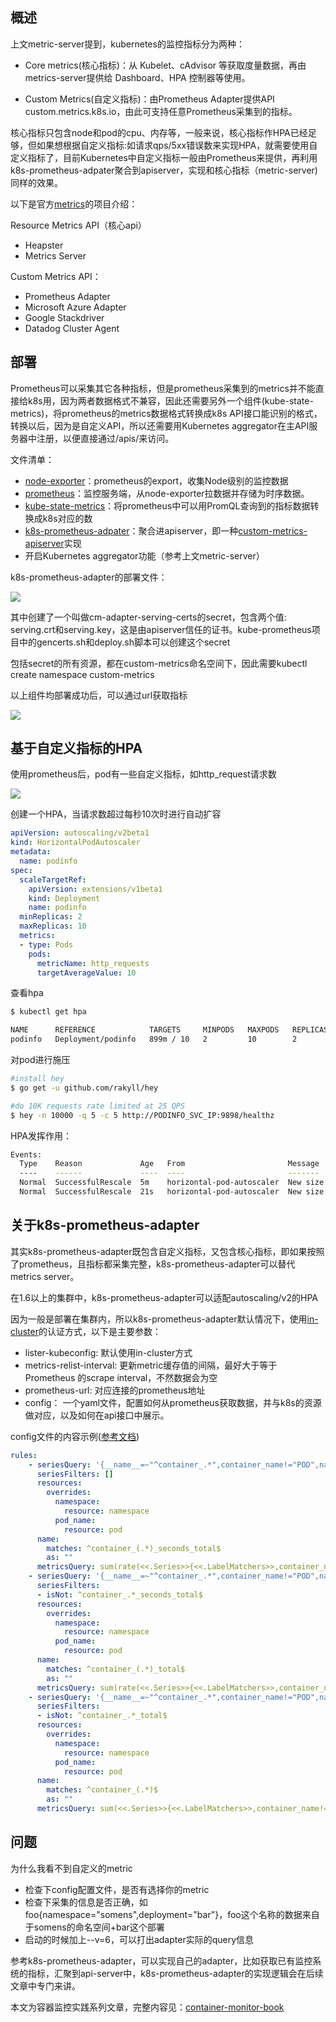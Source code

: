 ## 概述

上文metric-server提到，kubernetes的监控指标分为两种：

* Core metrics(核心指标)：从 Kubelet、cAdvisor 等获取度量数据，再由metrics-server提供给 Dashboard、HPA 控制器等使用。

* Custom Metrics(自定义指标)：由Prometheus Adapter提供API custom.metrics.k8s.io，由此可支持任意Prometheus采集到的指标。

核心指标只包含node和pod的cpu、内存等，一般来说，核心指标作HPA已经足够，但如果想根据自定义指标:如请求qps/5xx错误数来实现HPA，就需要使用自定义指标了，目前Kubernetes中自定义指标一般由Prometheus来提供，再利用k8s-prometheus-adpater聚合到apiserver，实现和核心指标（metric-server)同样的效果。

以下是官方[metrics](https://github.com/kubernetes/metrics)的项目介绍：

Resource Metrics API（核心api）

* Heapster
* Metrics Server

Custom Metrics API：

* Prometheus Adapter
* Microsoft Azure Adapter
* Google Stackdriver
* Datadog Cluster Agent

##  部署

Prometheus可以采集其它各种指标，但是prometheus采集到的metrics并不能直接给k8s用，因为两者数据格式不兼容，因此还需要另外一个组件(kube-state-metrics)，将prometheus的metrics数据格式转换成k8s API接口能识别的格式，转换以后，因为是自定义API，所以还需要用Kubernetes aggregator在主API服务器中注册，以便直接通过/apis/来访问。

文件清单：

* [node-exporter](https://github.com/prometheus/node_exporter)：prometheus的export，收集Node级别的监控数据
* [prometheus](https://prometheus.io/)：监控服务端，从node-exporter拉数据并存储为时序数据。
* [kube-state-metrics](https://github.com/kubernetes/kube-state-metrics)：将prometheus中可以用PromQL查询到的指标数据转换成k8s对应的数
* [k8s-prometheus-adpater](https://github.com/directxman12/k8s-prometheus-adapter)：聚合进apiserver，即一种[custom-metrics-apiserver](https://github.com/kubernetes-incubator/custom-metrics-apiserver)实现
* 开启Kubernetes aggregator功能（参考上文metric-server）

k8s-prometheus-adapter的部署文件：

![](http://www.xuyasong.com/wp-content/uploads/2019/01/15473590839848.jpg)

 其中创建了一个叫做cm-adapter-serving-certs的secret，包含两个值: serving.crt和serving.key，这是由apiserver信任的证书。kube-prometheus项目中的gencerts.sh和deploy.sh脚本可以创建这个secret
 
 包括secret的所有资源，都在custom-metrics命名空间下，因此需要kubectl create namespace custom-metrics
 
 以上组件均部署成功后，可以通过url获取指标
 
![](http://www.xuyasong.com/wp-content/uploads/2019/01/15473594105562.jpg)

## 基于自定义指标的HPA

使用prometheus后，pod有一些自定义指标，如http_request请求数

![](http://www.xuyasong.com/wp-content/uploads/2019/01/15473595589311.jpg)

创建一个HPA，当请求数超过每秒10次时进行自动扩容

```yaml
apiVersion: autoscaling/v2beta1
kind: HorizontalPodAutoscaler
metadata:
  name: podinfo
spec:
  scaleTargetRef:
    apiVersion: extensions/v1beta1
    kind: Deployment
    name: podinfo
  minReplicas: 2
  maxReplicas: 10
  metrics:
  - type: Pods
    pods:
      metricName: http_requests
      targetAverageValue: 10
```
查看hpa

```bash
$ kubectl get hpa

NAME      REFERENCE            TARGETS     MINPODS   MAXPODS   REPLICAS   AGE
podinfo   Deployment/podinfo   899m / 10   2         10        2          1m
```
对pod进行施压

```bash
#install hey
$ go get -u github.com/rakyll/hey

#do 10K requests rate limited at 25 QPS
$ hey -n 10000 -q 5 -c 5 http://PODINFO_SVC_IP:9898/healthz
```

HPA发挥作用：

```bash
Events:
  Type    Reason             Age   From                       Message
  ----    ------             ----  ----                       -------
  Normal  SuccessfulRescale  5m    horizontal-pod-autoscaler  New size: 3; reason: pods metric http_requests above target
  Normal  SuccessfulRescale  21s   horizontal-pod-autoscaler  New size: 2; reason: All metrics below target
```

## 关于k8s-prometheus-adapter

其实k8s-prometheus-adapter既包含自定义指标，又包含核心指标，即如果按照了prometheus，且指标都采集完整，k8s-prometheus-adapter可以替代metrics server。

在1.6以上的集群中，k8s-prometheus-adapter可以适配autoscaling/v2的HPA


因为一般是部署在集群内，所以k8s-prometheus-adapter默认情况下，使用[in-cluster](https://kubernetes.io/docs/tasks/access-application-cluster/access-cluster/#accessing-the-api-from-a-pod)的认证方式，以下是主要参数：

* lister-kubeconfig: 默认使用in-cluster方式
* metrics-relist-interval: 更新metric缓存值的间隔，最好大于等于Prometheus 的scrape interval，不然数据会为空
* prometheus-url: 对应连接的prometheus地址
* config： 一个yaml文件，配置如何从prometheus获取数据，并与k8s的资源做对应，以及如何在api接口中展示。

config文件的内容示例([参考文档](https://github.com/DirectXMan12/k8s-prometheus-adapter/blob/master/docs/config-walkthrough.md))

```yaml
rules:
    - seriesQuery: '{__name__=~"^container_.*",container_name!="POD",namespace!="",pod_name!=""}'
      seriesFilters: []
      resources:
        overrides:
          namespace:
            resource: namespace
          pod_name:
            resource: pod
      name:
        matches: ^container_(.*)_seconds_total$
        as: ""
      metricsQuery: sum(rate(<<.Series>>{<<.LabelMatchers>>,container_name!="POD"}[1m])) by (<<.GroupBy>>)
    - seriesQuery: '{__name__=~"^container_.*",container_name!="POD",namespace!="",pod_name!=""}'
      seriesFilters:
      - isNot: ^container_.*_seconds_total$
      resources:
        overrides:
          namespace:
            resource: namespace
          pod_name:
            resource: pod
      name:
        matches: ^container_(.*)_total$
        as: ""
      metricsQuery: sum(rate(<<.Series>>{<<.LabelMatchers>>,container_name!="POD"}[1m])) by (<<.GroupBy>>)
    - seriesQuery: '{__name__=~"^container_.*",container_name!="POD",namespace!="",pod_name!=""}'
      seriesFilters:
      - isNot: ^container_.*_total$
      resources:
        overrides:
          namespace:
            resource: namespace
          pod_name:
            resource: pod
      name:
        matches: ^container_(.*)$
        as: ""
      metricsQuery: sum(<<.Series>>{<<.LabelMatchers>>,container_name!="POD"}) by (<<.GroupBy>>)
```

## 问题

为什么我看不到自定义的metric

* 检查下config配置文件，是否有选择你的metric
* 检查下采集的信息是否正确，如foo{namespace="somens",deployment="bar"}，foo这个名称的数据来自于somens的命名空间+bar这个部署
* 启动的时候加上--v=6，可以打出adapter实际的query信息


参考k8s-prometheus-adapter，可以实现自己的adapter，比如获取已有监控系统的指标，汇聚到api-server中，k8s-prometheus-adapter的实现逻辑会在后续文章中专门来讲。

本文为容器监控实践系列文章，完整内容见：[container-monitor-book](https://yasongxu.gitbook.io/container-monitor/)
